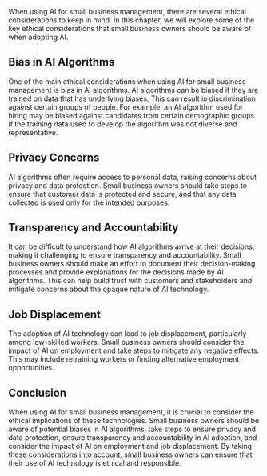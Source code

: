 
When using AI for small business management, there are several ethical considerations to keep in mind. In this chapter, we will explore some of the key ethical considerations that small business owners should be aware of when adopting AI.

Bias in AI Algorithms
---------------------

One of the main ethical considerations when using AI for small business management is bias in AI algorithms. AI algorithms can be biased if they are trained on data that has underlying biases. This can result in discrimination against certain groups of people. For example, an AI algorithm used for hiring may be biased against candidates from certain demographic groups if the training data used to develop the algorithm was not diverse and representative.

Privacy Concerns
----------------

AI algorithms often require access to personal data, raising concerns about privacy and data protection. Small business owners should take steps to ensure that customer data is protected and secure, and that any data collected is used only for the intended purposes.

Transparency and Accountability
-------------------------------

It can be difficult to understand how AI algorithms arrive at their decisions, making it challenging to ensure transparency and accountability. Small business owners should make an effort to document their decision-making processes and provide explanations for the decisions made by AI algorithms. This can help build trust with customers and stakeholders and mitigate concerns about the opaque nature of AI technology.

Job Displacement
----------------

The adoption of AI technology can lead to job displacement, particularly among low-skilled workers. Small business owners should consider the impact of AI on employment and take steps to mitigate any negative effects. This may include retraining workers or finding alternative employment opportunities.

Conclusion
----------

When using AI for small business management, it is crucial to consider the ethical implications of these technologies. Small business owners should be aware of potential biases in AI algorithms, take steps to ensure privacy and data protection, ensure transparency and accountability in AI adoption, and consider the impact of AI on employment and job displacement. By taking these considerations into account, small business owners can ensure that their use of AI technology is ethical and responsible.

